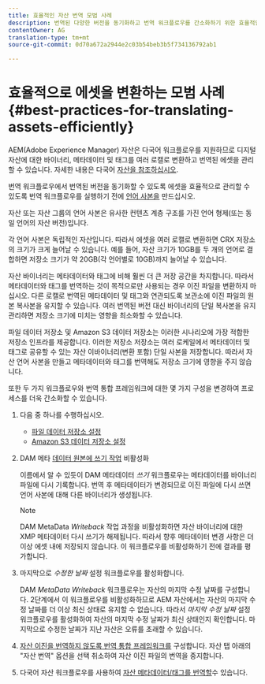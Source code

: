 ```yaml
---
title: 효율적인 자산 번역 모범 사례
description: 번역된 다양한 버전을 동기화하고 번역 워크플로우를 간소화하기 위한 효율적인 자산 관리를 위한 모범 사례
contentOwner: AG
translation-type: tm+mt
source-git-commit: 0d70a672a2944e2c03b54beb3b5f734136792ab1

---
```



# 효율적으로 에셋을 변환하는 모범 사례 {#best-practices-for-translating-assets-efficiently}

AEM(Adobe Experience Manager) 자산은 다국어 워크플로우를 지원하므로 디지털 자산에 대한 바이너리, 메타데이터 및 태그를 여러 로캘로 변환하고 번역된 에셋을 관리할 수 있습니다. 자세한 내용은 다국어 [자산을 참조하십시오](multilingual-assets.md).

번역 워크플로우에서 번역된 버전을 동기화할 수 있도록 에셋을 효율적으로 관리할 수 있도록 번역 워크플로우를 실행하기 전에 [언어 사본을](preparing-assets-for-translation.md) 만드십시오.

자산 또는 자산 그룹의 언어 사본은 유사한 컨텐츠 계층 구조를 가진 언어 형제(또는 동일 언어의 자산 버전)입니다.

각 언어 사본은 독립적인 자산입니다. 따라서 에셋을 여러 로캘로 변환하면 CRX 저장소의 크기가 크게 늘어날 수 있습니다. 예를 들어, 자산 크기가 10GB를 두 개의 언어로 결합하면 저장소 크기가 약 20GB(각 언어별로 10GB)까지 늘어날 수 있습니다.

자산 바이너리는 메타데이터와 태그에 비해 훨씬 더 큰 저장 공간을 차지합니다. 따라서 메타데이터와 태그를 번역하는 것이 목적으로만 사용되는 경우 이진 파일을 변환하지 마십시오. 다른 로캘로 번역된 메타데이터 및 태그와 연관되도록 보관소에 이진 파일의 원본 복사본을 유지할 수 있습니다. 여러 번역된 버전 대신 바이너리의 단일 복사본을 유지 관리하면 저장소 크기에 미치는 영향을 최소화할 수 있습니다.

파일 데이터 저장소 및 Amazon S3 데이터 저장소는 이러한 시나리오에 가장 적합한 저장소 인프라를 제공합니다. 이러한 저장소 저장소는 여러 로케일에서 메타데이터 및 태그로 공유할 수 있는 자산 이바이너리(변환 포함) 단일 사본을 저장합니다. 따라서 자산 언어 사본을 만들고 메타데이터와 태그를 번역해도 저장소 크기에 영향을 주지 않습니다.

또한 두 가지 워크플로우와 번역 통합 프레임워크에 대한 몇 가지 구성을 변경하여 프로세스를 더욱 간소화할 수 있습니다.

1. 다음 중 하나를 수행하십시오.

   * [파일 데이터 저장소 설정](/help/sites-deploying/data-store-config.md)
   * [Amazon S3 데이터 저장소 설정](/help/sites-deploying/data-store-config.md)

1. DAM 메타 [데이터 원본에 쓰기 작업](/help/sites-administering/workflow-offloader.md#disable-offloading) 비활성화

   이름에서 알 수 있듯이 DAM 메타데이터 *쓰기* 워크플로우는 메타데이터를 바이너리 파일에 다시 기록합니다. 번역 후 메타데이터가 변경되므로 이진 파일에 다시 쓰면 언어 사본에 대해 다른 바이너리가 생성됩니다.

   >[!NOTE]
   >
   >DAM MetaData *Writeback* 작업 과정을 비활성화하면 자산 바이너리에 대한 XMP 메타데이터 다시 쓰기가 해제됩니다. 따라서 향후 메타데이터 변경 사항은 더 이상 에셋 내에 저장되지 않습니다. 이 워크플로우를 비활성화하기 전에 결과를 평가합니다.

1. 마지막으로 *수정한 날짜* 설정 워크플로우를 활성화합니다.

   DAM *MetaData Writeback* 워크플로우는 자산의 마지막 수정 날짜를 구성합니다. 2단계에서 이 워크플로우를 비활성화하므로 AEM 자산에서는 자산의 마지막 수정 날짜를 더 이상 최신 상태로 유지할 수 없습니다. 따라서 *마지막 수정 날짜* 설정 워크플로우를 활성화하여 자산의 마지막 수정 날짜가 최신 상태인지 확인합니다. 마지막으로 수정한 날짜가 지난 자산은 오류를 초래할 수 있습니다.

1. [자산 이진을 번역하지 않도록 번역 통합 프레임워크를](/help/sites-administering/tc-tic.md) 구성합니다. 자산 탭 아래의 &quot;자산 번역&quot; 옵션을 선택 취소하여 자산 이진 파일의 번역을 중지합니다.
1. 다국어 자산 워크플로우를 사용하여 [자산 메타데이터/태그를 번역할](multilingual-assets.md)수 있습니다.


